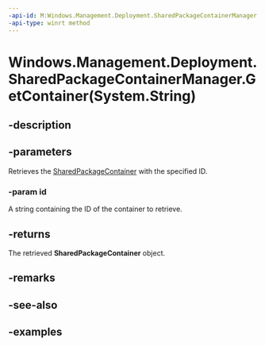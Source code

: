 ```yaml
---
-api-id: M:Windows.Management.Deployment.SharedPackageContainerManager.GetContainer(System.String)
-api-type: winrt method
---
```


# Windows.Management.Deployment.SharedPackageContainerManager.GetContainer(System.String)

<!--
public Windows.Management.Deployment.SharedPackageContainer GetContainer (string id);
-->


## -description

## -parameters

Retrieves the [SharedPackageContainer](sharedpackagecontainer.md) with the specified ID.

### -param id

A string containing the ID of the container to retrieve.

## -returns

The retrieved **SharedPackageContainer** object.

## -remarks

## -see-also

## -examples


